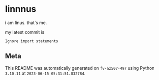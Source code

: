 # linnnus

i am linus. that's me.

my latest commit is

```
Ignore import statements
```

## Meta

This README was automatically generated on `fv-az507-497` using Python
`3.10.11` at `2023-06-15 05:31:51.832784`.

